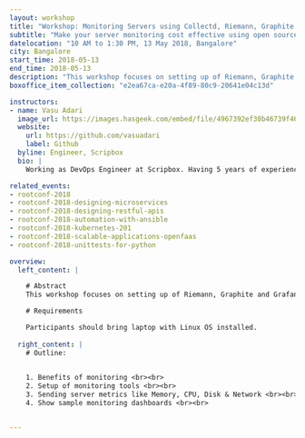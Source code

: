 ```yaml
---
layout: workshop
title: "Workshop: Monitoring Servers using Collectd, Riemann, Graphite and Grafana"
subtitle: "Make your server monitoring cost effective using open source tools."
datelocation: "10 AM to 1:30 PM, 13 May 2018, Bangalore"
city: Bangalore
start_time: 2018-05-13
end_time: 2018-05-13
description: "This workshop focuses on setting up of Riemann, Graphite and Grafana on Docker and then using collectd to send metrics to Riemann from a server."
boxoffice_item_collection: "e2ea67ca-e20a-4f89-80c9-20641e04c13d"

instructors:
- name: Vasu Adari
  image_url: https://images.hasgeek.com/embed/file/4967392ef30b46739f465430197a0ec6
  website:
    url: https://github.com/vasuadari
    label: Github
  byline: Engineer, Scripbox
  bio: |
    Working as DevOps Engineer at Scripbox. Having 5 years of experience in Ruby on Rails. Currently working on Elixir and Phoenix.

related_events:
- rootconf-2018
- rootconf-2018-designing-microservices
- rootconf-2018-designing-restful-apis
- rootconf-2018-automation-with-ansible
- rootconf-2018-kubernetes-201
- rootconf-2018-scalable-applications-openfaas
- rootconf-2018-unittests-for-python

overview:
  left_content: |

    # Abstract
    This workshop focuses on setting up of Riemann, Graphite and Grafana on Docker and then using collectd to send metrics to Riemann from a server.

    # Requirements

    Participants should bring laptop with Linux OS installed.
    
  right_content: |
    # Outline:

    
    1. Benefits of monitoring <br><br>
    2. Setup of monitoring tools <br><br>
    3. Sending server metrics like Memory, CPU, Disk & Network <br><br>
    4. Show sample monitoring dashboards <br><br>


---
```

